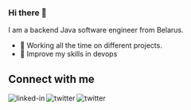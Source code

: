 ### Hi there 👋

I am a backend Java software engineer from Belarus.
- 🔭 Working all the time on different projects.
- 🌱 Improve my skills in devops

## Connect with me
[<img align="left" alt="linked-in" src="https://img.shields.io/badge/linkedin-%230077B5.svg?&style=for-the-badge&logo=linkedin&logoColor=white" />](https://www.linkedin.com/in/victor-zalevskij-124632a4/)

[<img align="left" alt="twitter" src="https://img.shields.io/badge/twitter-%231DA1F2.svg?&style=for-the-badge&logo=twitter&logoColor=white" />](https://twitter.com/VictorZalevski)

[<img align="left" alt="twitter" src="https://img.shields.io/badge/instagram-FB7B00?logo=instagram&logoColor=FFFFFF&style=for-the-badge" />](https://instagram.com/vitiaz)<br>



<!--
**VictorZZZZ/VictorZZZZ** is a ✨ _special_ ✨ repository because its `README.md` (this file) appears on your GitHub profile.

Here are some ideas to get you started:

- 🔭 I’m currently working on ...
- 🌱 I’m currently learning ...
- 👯 I’m looking to collaborate on ...
- 🤔 I’m looking for help with ...
- 💬 Ask me about ...
- 📫 How to reach me: ...
- 😄 Pronouns: ...
- ⚡ Fun fact: ...
-->
